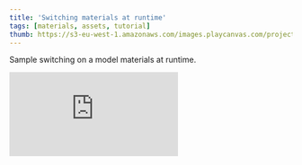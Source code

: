 ```yaml
---
title: 'Switching materials at runtime'
tags: [materials, assets, tutorial]
thumb: https://s3-eu-west-1.amazonaws.com/images.playcanvas.com/projects/12/437442/709ED5-image-75.jpg
---
```

Sample switching on a model materials at runtime.
<div className="iframe-container">
    <iframe loading="lazy" src="https://playcanv.as/p/7EZvdnZd/" title="Switching materials at runtime" webkitallowfullscreen="true" mozallowfullscreen="true" allow="autoplay" allowfullscreen="true" allowvr="" scrolling="no" frameborder="0" />
</div>
